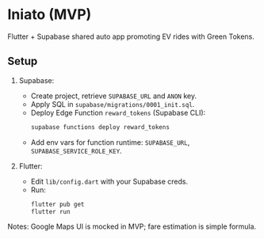 # Iniato (MVP)

Flutter + Supabase shared auto app promoting EV rides with Green Tokens.

## Setup

1. Supabase:
   - Create project, retrieve `SUPABASE_URL` and `ANON` key.
   - Apply SQL in `supabase/migrations/0001_init.sql`.
   - Deploy Edge Function `reward_tokens` (Supabase CLI):
     ```bash
     supabase functions deploy reward_tokens
     ```
   - Add env vars for function runtime: `SUPABASE_URL`, `SUPABASE_SERVICE_ROLE_KEY`.

2. Flutter:
   - Edit `lib/config.dart` with your Supabase creds.
   - Run:
     ```bash
     flutter pub get
     flutter run
     ```

Notes: Google Maps UI is mocked in MVP; fare estimation is simple formula.
